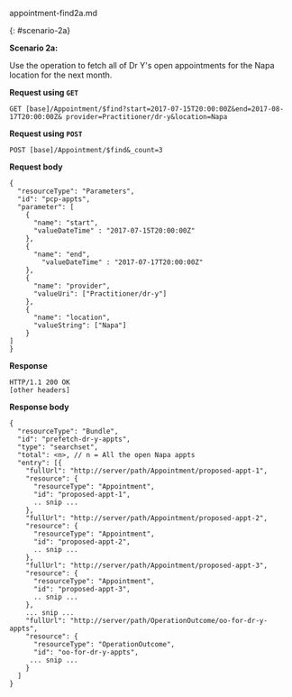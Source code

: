 appointment-find2a.md

{: #scenario-2a}

**Scenario 2a:**

Use the operation to fetch all of Dr Y's open appointments for the Napa location for the next month.

**Request using `GET`**

`GET [base]/Appointment/$find?start=2017-07-15T20:00:00Z&end=2017-08-17T20:00:00Z&
 provider=Practitioner/dr-y&location=Napa`

**Request using `POST`**

`POST [base]/Appointment/$find&_count=3`

**Request body**

~~~
{
  "resourceType": "Parameters",
  "id": "pcp-appts",
  "parameter": [
    {
      "name": "start",
      "valueDateTime" : "2017-07-15T20:00:00Z"
    },
    {
      "name": "end",
        "valueDateTime" : "2017-07-17T20:00:00Z"
    },
    {
      "name": "provider",
      "valueUri": ["Practitioner/dr-y"]
    },
    {
      "name": "location",
      "valueString": ["Napa"]
    }
]
}
~~~

**Response**

~~~
HTTP/1.1 200 OK
[other headers]
~~~

**Response body**

~~~
{
  "resourceType": "Bundle",
  "id": "prefetch-dr-y-appts",
  "type": "searchset",
  "total": <n>, // n = All the open Napa appts
  "entry": [{
    "fullUrl": "http://server/path/Appointment/proposed-appt-1",
    "resource": {
      "resourceType": "Appointment",
      "id": "proposed-appt-1",
      .. snip ...
    },
    "fullUrl": "http://server/path/Appointment/proposed-appt-2",
    "resource": {
      "resourceType": "Appointment",
      "id": "proposed-appt-2",
      .. snip ...
    },
    "fullUrl": "http://server/path/Appointment/proposed-appt-3",
    "resource": {
      "resourceType": "Appointment",
      "id": "proposed-appt-3",
      .. snip ...
    },
    ... snip ...
    "fullUrl": "http://server/path/OperationOutcome/oo-for-dr-y-appts",
    "resource": {
      "resourceType": "OperationOutcome",
      "id": "oo-for-dr-y-appts",
     ... snip ...
    }
  ]
}
~~~

